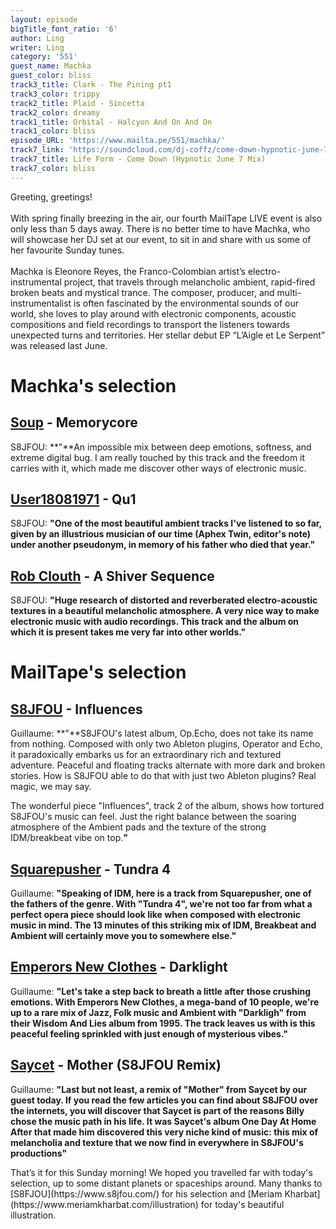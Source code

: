 ```yaml
---
layout: episode
bigTitle_font_ratio: '6'
author: Ling
writer: Ling
category: '551'
guest_name: Machka
guest_color: bliss
track3_title: Clark - The Pining pt1
track3_color: trippy
track2_title: Plaid - Sincetta
track2_color: dreamy
track1_title: Orbital - Halcyon And On And On
track1_color: bliss
episode_URL: 'https://www.mailta.pe/551/machka/'
track7_link: 'https://soundcloud.com/dj-coffz/come-down-hypnotic-june-7-mix/'
track7_title: Life Form - Come Down (Hypnotic June 7 Mix)
track7_color: bliss
---
```

<p id="introduction">Greeting, greetings!<br /><br />With spring finally breezing in the air, our fourth MailTape LIVE event is also only less than 5 days away. There is no better time to have Machka, who will showcase her DJ set at our event, to sit in and share with us some of her favourite Sunday tunes.<br /><br />Machka is Eleonore Reyes, the Franco-Colombian artist’s electro-instrumental project, that travels through melancholic ambient, rapid-fired broken beats and mystical trance. The composer, producer, and multi-instrumentalist is often fascinated by the environmental sounds of our world, she loves to play around with electronic components, acoustic compositions and field recordings to transport the listeners towards unexpected turns and territories. Her stellar debut EP “L’Aigle et Le Serpent” was released last June.</p>

# Machka's selection

## [Soup](https://detund.bandcamp.com/track/memorycore) - Memorycore

S8JFOU: **"**An impossible mix between deep emotions, softness, and extreme
digital bug. I am really touched by this track and the freedom it carries with
it, which made me discover other ways of electronic music.


## [User18081971](https://soundcloud.com/user18081971/qu-1) - Qu1

S8JFOU: **"**One of the most beautiful ambient tracks I've listened to so far,
given by an illustrious musician of our time (Aphex Twin, editor's note) under
another pseudonym, in memory of his father who died that year.**"**

## [Rob Clouth](https://robclouth.bandcamp.com/track/a-shiver-sequence) - A Shiver Sequence

S8JFOU: **"**Huge research of distorted and reverberated electro-acoustic
textures in a beautiful melancholic atmosphere. A very nice way to make
electronic music with audio recordings. This track and the album on which it is
present takes me very far into other worlds.**"**

# MailTape's selection

## [S8JFOU](https://s8jfou.bandcamp.com/track/influences) - Influences

Guillaume: **"**S8JFOU's latest album, Op.Echo, does not take its name from
nothing. Composed with only two Ableton plugins, Operator and Echo, it
paradoxically embarks us for an extraordinary rich and textured adventure.
Peaceful and floating tracks alternate with more dark and broken stories. How is
S8JFOU able to do that with just two Ableton plugins? Real magic, we may say.

The wonderful piece "Influences", track 2 of the album, shows how tortured
S8JFOU's music can feel. Just the right balance between the soaring atmosphere
of the Ambient pads and the texture of the strong IDM/breakbeat vibe on
top.**"**

## [Squarepusher](https://www.youtube.com/watch?v=u4UGYSs56MM) - Tundra 4

Guillaume: **"**Speaking of IDM, here is a track from Squarepusher, one of the
fathers of the genre. With "Tundra 4", we're not too far from what a perfect
opera piece should look like when composed with electronic music in mind.
The 13 minutes of this striking mix of IDM, Breakbeat and Ambient will certainly
move you to somewhere else.**"**

## [Emperors New Clothes](https://www.youtube.com/watch?v=mJrjHJSJci0) - Darklight

Guillaume: **"**Let's take a step back to breath a little after those crushing
emotions. With Emperors New Clothes, a mega-band of 10 people, we're up to a
rare mix of Jazz, Folk music and Ambient with "Darkligh" from their Wisdom And
Lies album from 1995. The track leaves us with is this peaceful feeling
sprinkled with just enough of mysterious vibes.**"**

## [Saycet](https://saycet-music.bandcamp.com/track/mother-s8jfou-remix) - Mother (S8JFOU Remix)

Guillaume: **"**Last but not least, a remix of "Mother" from Saycet by our guest
today. If you read the few articles you can find about S8JFOU over the
internets, you will discover that Saycet is part of the reasons Billy chose the
music path in his life. It was Saycet's album One Day At Home After that made
him discovered this very niche kind of music: this mix of melancholia and
texture that we now find in everywhere in S8JFOU's productions**"** 

<p id="outroduction">That’s it for this Sunday morning! We hoped you travelled
far with today's selection, up to some distant planets or spaceships around.
Many thanks to [S8FJOU](https://www.s8jfou.com/) for his selection and [Meriam
Kharbat](https://www.meriamkharbat.com/illustration) for today's beautiful
illustration.</p>
